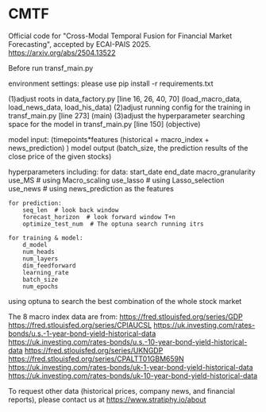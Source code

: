 # CMTF
Official code for "Cross-Modal Temporal Fusion for Financial Market Forecasting", accepted by ECAI-PAIS 2025.
https://arxiv.org/abs/2504.13522

Before run transf_main.py

environment settings: 
please use
pip install -r requirements.txt

(1)adjust roots in data_factory.py [line 16, 26, 40, 70] (load_macro_data, load_news_data, load_his_data)
(2)adjust running config for the training in transf_main.py [line 273] (main)
(3)adjust the hyperparameter searching space for the model in transf_main.py [line 150] (objective)

model input:
(timepoints*features (historical + macro_index + news_prediction) )
model output
(batch_size, the prediction results of the close price of the given stocks)

hyperparameters including:
    for data:
        start_date
        end_date
        macro_granularity
        use_MS  # using Macro_scaling
        use_lasso   #   using Lasso_selection
        use_news    # using news_prediction as the features

    for prediction:
        seq_len  # look back window
        forecast_horizon  # look forward window T+n
        optimize_test_num  # The optuna search running itrs

    for training & model:
        d_model
        num_heads
        num_layers
        dim_feedforward
        learning_rate
        batch_size
        num_epochs

using optuna to search the best combination of the whole stock market

The 8 macro index data are from:
https://fred.stlouisfed.org/series/GDP
https://fred.stlouisfed.org/series/CPIAUCSL
https://uk.investing.com/rates-bonds/u.s.-1-year-bond-yield-historical-data
https://uk.investing.com/rates-bonds/u.s.-10-year-bond-yield-historical-data
https://fred.stlouisfed.org/series/UKNGDP
https://fred.stlouisfed.org/series/CPALTT01GBM659N
https://uk.investing.com/rates-bonds/uk-1-year-bond-yield-historical-data
https://uk.investing.com/rates-bonds/uk-10-year-bond-yield-historical-data

To request other data (historical prices, company news, and financial reports), please contact us at https://www.stratiphy.io/about


